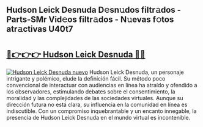 ## Hudson Leick Desnuda D𝚎sn𝚞dos filtr𝚊dos - Parts-SMr Vid𝚎os filtr𝚊dos - N𝚞evas f𝚘tos atr𝚊ctivas U40t7

# <h2><a href="http://mb0ufs.tromn.icu/?c=Hudson+Leick+Desnuda">🔗👉👉👉 Hudson Leick Desnuda 🔗🔗</a></h2>

[![Hudson Leick Desnuda nuevo](https://i.imgur.com/pEAQMta.gif)](http://mb0ufs.tromn.icu/?c=Hudson+Leick+Desnuda)
Hudson Leick Desnuda, un personaje intrigante y polémico, elude la definición fácil. Su método poco convencional de interactuar con audiencias en línea ha atraído y ofendido a los observadores, estimulando debates sobre el consentimiento, la moralidad y las complejidades de las sociedades virtuales. Aunque su dirección futura no está clara, su influencia en la comunidad en línea es indiscutible. Con un compromiso inquebrantable y un encanto innegable, la presencia de Hudson Leick Desnuda en el mundo virtual es incontenible.
